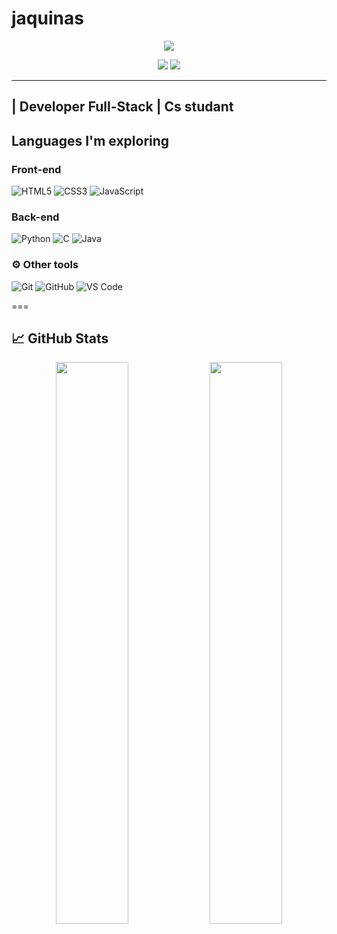 # jaquinas

<p align="center">
  <img src="https://capsule-render.vercel.app/api?type=waving&color=0B3C49&height=200&section=header&text=Eve%20Oliveira%20∇&fontSize=40&fontColor=ffffff" />
</p>

<p align="center">
  <img src="https://img.shields.io/badge/Full%20Stack-Developer-0B3C49?style=for-the-badge&logo=code&logoColor=white"/>
  <img src="https://img.shields.io/badge/Detroit:%20Become%20Human-Inspired-0B3C49?style=for-the-badge&logo=playstation&logoColor=white"/>
</p>

---
| Developer Full-Stack
| Cs studant
---

##  Languages I'm exploring

###  Front-end
![HTML5](https://img.shields.io/badge/HTML5-0B3C49?style=flat&logo=html5&logoColor=white)
![CSS3](https://img.shields.io/badge/CSS3-0B3C49?style=flat&logo=css3&logoColor=white)
![JavaScript](https://img.shields.io/badge/JavaScript-0B3C49?style=flat&logo=javascript&logoColor=white)

###  Back-end
![Python](https://img.shields.io/badge/Python-0B3C49?style=flat&logo=python&logoColor=white)
![C](https://img.shields.io/badge/C-0B3C49?style=flat&logo=c&logoColor=white)
![Java](https://img.shields.io/badge/Java-0B3C49?style=flat&logo=java&logoColor=white)

### ⚙️ Other tools
![Git](https://img.shields.io/badge/Git-0B3C49?style=flat&logo=git&logoColor=white)
![GitHub](https://img.shields.io/badge/GitHub-0B3C49?style=flat&logo=github&logoColor=white)
![VS Code](https://img.shields.io/badge/VSCode-0B3C49?style=flat&logo=visual-studio-code&logoColor=white)

===

## 📈 GitHub Stats

<p align="center">
  <img src="https://github-readme-stats.vercel.app/api?username=janquinas&show_icons=true&theme=tokyonight&bg_color=0B3C49&title_color=ffffff&icon_color=00ffff&text_color=ffffff" width="48%"/>
  <img src="https://github-readme-stats.vercel.app/api/top-langs/?username=janquinas&layout=compact&theme=tokyonight&bg_color=0B3C49&title_color=ffffff&text_color=ffffff" width="48%"/>
</p>

